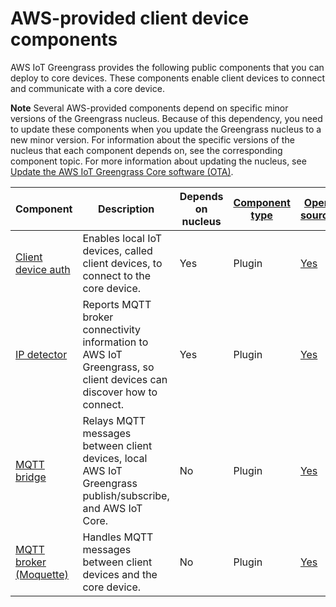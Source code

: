 # AWS\-provided client device components<a name="client-device-components"></a>

AWS IoT Greengrass provides the following public components that you can deploy to core devices\. These components enable client devices to connect and communicate with a core device\.

**Note**  <a name="component-nucleus-dependency-update-note"></a>
Several AWS\-provided components depend on specific minor versions of the Greengrass nucleus\. Because of this dependency, you need to update these components when you update the Greengrass nucleus to a new minor version\. For information about the specific versions of the nucleus that each component depends on, see the corresponding component topic\. For more information about updating the nucleus, see [Update the AWS IoT Greengrass Core software \(OTA\)](update-greengrass-core-v2.md)\.


| Component | Description | Depends on nucleus | [Component type](manage-components.md#component-types) | [Open source](open-source.md) | 
| --- | --- | --- | --- | --- | 
| <a name="client-device-auth-component-table-row"></a>[Client device auth](client-device-auth-component.md) | Enables local IoT devices, called client devices, to connect to the core device\. | Yes | Plugin | [Yes](https://github.com/aws-greengrass/aws-greengrass-client-device-auth) | 
| <a name="ip-detector-component-table-row"></a>[IP detector](ip-detector-component.md) | Reports MQTT broker connectivity information to AWS IoT Greengrass, so client devices can discover how to connect\. | Yes | Plugin | [Yes](https://github.com/aws-greengrass/aws-greengrass-ip-detector) | 
| <a name="mqtt-bridge-component-table-row"></a>[MQTT bridge](mqtt-bridge-component.md) | Relays MQTT messages between client devices, local AWS IoT Greengrass publish/subscribe, and AWS IoT Core\. | No | Plugin | [Yes](https://github.com/aws-greengrass/aws-greengrass-mqtt-bridge) | 
| <a name="mqtt-broker-moquette-component-table-row"></a>[MQTT broker \(Moquette\)](mqtt-broker-moquette-component.md) | Handles MQTT messages between client devices and the core device\. | No | Plugin | [Yes](https://github.com/aws-greengrass/aws-greengrass-moquette-mqtt) | 